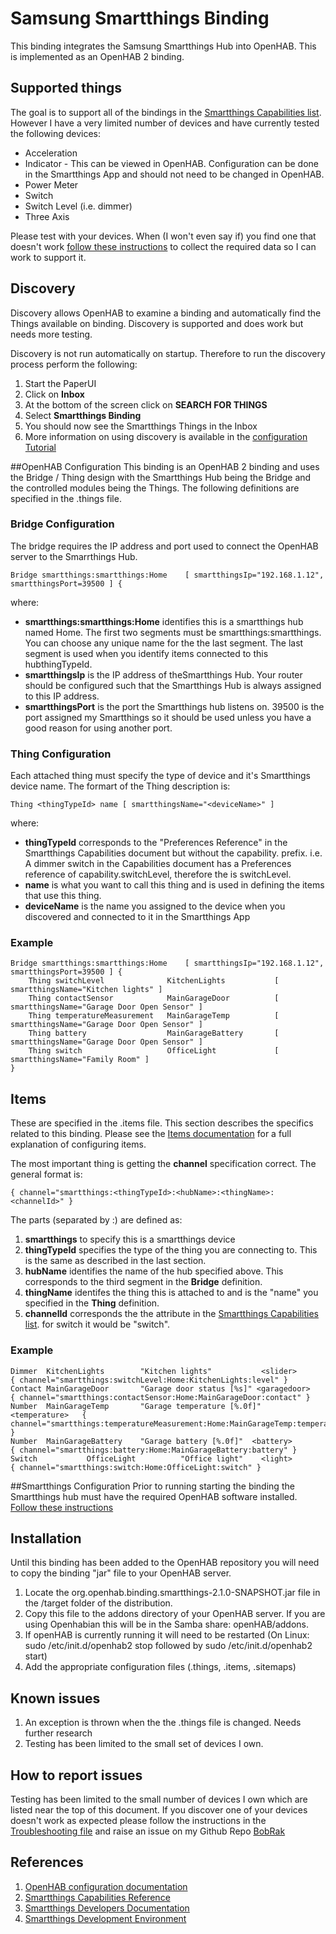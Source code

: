 # Samsung Smartthings Binding
This binding integrates the Samsung Smartthings Hub into OpenHAB. This is implemented as an OpenHAB 2 binding.

## Supported things
The goal is to support all of the bindings in the [Smartthings Capabilities list](http://docs.smartthings.com/en/latest/capabilities-reference.html). However I have a very limited number of devices and have currently tested the following devices:

* Acceleration
* Indicator - This can be viewed in OpenHAB. Configuration can be done in the Smartthings App and should not need to be changed in OpenHAB.
* Power Meter
* Switch
* Switch Level (i.e. dimmer)
* Three Axis

Please test with your devices. When (I won't even say if) you find one that doesn't work [follow these instructions](TroubleShooting.md) to collect the required data so I can work to support it.

## Discovery
Discovery allows OpenHAB to examine a binding and automatically find the Things available on binding. Discovery is supported and does work but needs more testing.

Discovery is not run automatically on startup. Therefore to run the discovery process perform the following:
1. Start the PaperUI
2. Click on **Inbox**
3. At the bottom of the screen click on **SEARCH FOR THINGS**
4. Select **Smartthings Binding**
5. You should now see the Smartthings Things in the Inbox
6. More information on using discovery is available in the [configuration Tutorial](http://docs.openhab.org/tutorials/beginner/configuration.html)

##OpenHAB Configuration
This binding is an OpenHAB 2 binding and uses the Bridge / Thing design with the Smartthings Hub being the Bridge and the controlled modules being the Things. The following definitions are specified in the .things file.

### Bridge Configuration
The bridge requires the IP address and port used to connect the OpenHAB server to the Smarrthings Hub.

    Bridge smartthings:smartthings:Home    [ smartthingsIp="192.168.1.12", smartthingsPort=39500 ] {

where:

* **smartthings:smartthings:Home** identifies this is a smartthings hub named Home. The first two segments must be smartthings:smartthings. You can choose any unique name for the the last segment. The last segment is used when you identify items connected to this hubthingTypeId. 
* **smartthingsIp** is the IP address of theSmartthings Hub. Your router should be configured such that the Smartthings Hub is always assigned to this IP address.
* **smartthingsPort** is the port the Smartthings hub listens on. 39500 is the port assigned my Smartthings so it should be used unless you have a good reason for using another port.


### Thing Configuration
Each attached thing must specify the type of device and it's Smartthings device name. The formart of the Thing description is:

    Thing <thingTypeId> name [ smartthingsName="<deviceName>" ]
    
where:

* **thingTypeId** corresponds to the "Preferences Reference" in the Smartthings Capabilities document but without the capability. prefix. i.e. A dimmer switch in the Capabilities document has a Preferences reference of capability.switchLevel, therefore the <thingTypeId> is switchLevel.
* **name** is what you want to call this thing and is used in defining the items that use this thing. 
* **deviceName** is the name you assigned to the device when you discovered and connected to it in the Smartthings App


### Example

    Bridge smartthings:smartthings:Home    [ smartthingsIp="192.168.1.12", smartthingsPort=39500 ] {
        Thing switchLevel              KitchenLights           [ smartthingsName="Kitchen lights" ]
        Thing contactSensor            MainGarageDoor          [ smartthingsName="Garage Door Open Sensor" ]
        Thing temperatureMeasurement   MainGarageTemp          [ smartthingsName="Garage Door Open Sensor" ]
        Thing battery                  MainGarageBattery       [ smartthingsName="Garage Door Open Sensor" ]
        Thing switch                   OfficeLight             [ smartthingsName="Family Room" ]
    }

## Items
These are specified in the .items file. This section describes the specifics related to this binding. Please see the [Items documentation](http://docs.openhab.org/configuration/items.html) for a full explanation of configuring items.

The most important thing is getting the **channel** specification correct. The general format is:

    { channel="smartthings:<thingTypeId>:<hubName>:<thingName>:<channelId>" }

The parts (separated by :) are defined as:

1. **smartthings** to specify this is a smartthings device
2. **thingTypeId** specifies the type of the thing  you are connecting to. This is the same as described in the last section.
3. **hubName** identifies the name of the hub specified above. This corresponds to the third segment in the **Bridge** definition.
4. **thingName** identifes the thing this is attached to and is the "name" you specified in the **Thing** definition.
5. **channelId** corresponds the the attribute in the [Smartthings Capabilities list](http://docs.smartthings.com/en/latest/capabilities-reference.html). for switch it would be "switch".

### Example

    Dimmer  KitchenLights        "Kitchen lights"           <slider>          { channel="smartthings:switchLevel:Home:KitchenLights:level" }
    Contact MainGarageDoor       "Garage door status [%s]" <garagedoor>       { channel="smartthings:contactSensor:Home:MainGarageDoor:contact" }  
    Number  MainGarageTemp       "Garage temperature [%.0f]"  <temperature>   { channel="smartthings:temperatureMeasurement:Home:MainGarageTemp:temperature" }  
    Number  MainGarageBattery    "Garage battery [%.0f]"  <battery>           { channel="smartthings:battery:Home:MainGarageBattery:battery" }  
    Switch           OfficeLight          "Office light"    <light>           { channel="smartthings:switch:Home:OfficeLight:switch" }

##Smartthings Configuration
Prior to running starting the binding the Smartthings hub must have the required OpenHAB software installed. [Follow these instructions](SmartthingsInstallation.md)

## Installation
Until this binding has been added to the OpenHAB repository you will need to copy the binding "jar" file to your OpenHAB server.

1. Locate the org.openhab.binding.smartthings-2.1.0-SNAPSHOT.jar file in the /target folder of the distribution.
2. Copy this file to the addons directory of your OpenHAB server. If you are using Openhabian this will be in the Samba share: openHAB/addons.
3. If openHAB is currently running it will need to be restarted (On Linux: sudo /etc/init.d/openhab2 stop followed by sudo /etc/init.d/openhab2 start)
4. Add the appropriate configuration files (.things, .items, .sitemaps)

## Known issues 
1. An exception is thrown when the the .things file is changed. Needs further research
2. Testing has been limited to the small set of devices I own.

## How to report issues
Testing has been limited to the small number of devices I own which are listed near the top of this document. If you discover one of your devices doesn't work as expected please follow the instructions in the [Troubleshooting file](Troubleshooting.md) and raise an issue on my Github Repo [BobRak](https://github.com/BobRak/)

## References

1. [OpenHAB configuration documentation](http://docs.openhab.org/configuration/index.html)
2. [Smartthings Capabilities Reference](http://docs.smartthings.com/en/latest/capabilities-reference.html)
3. [Smartthings Developers Documentation](http://docs.smartthings.com/en/latest/index.html)
4. [Smartthings Development Environment](https://graph.api.smartthings.com/)